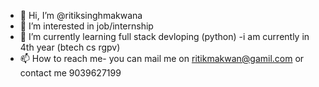 - 👋 Hi, I’m @ritiksinghmakwana
- 👀 I’m interested in job/internship
- 🌱 I’m currently learning full stack devloping (python)
-i am currently in 4th year (btech cs rgpv)
- 📫 How to reach me- you can mail me on ritikmakwan@gamil.com or contact me 9039627199

<!---
ritiksinghmakwana/ritiksinghmakwana is a ✨ special ✨ repository because its `README.md` (this file) appears on your GitHub profile.
You can click the Preview link to take a look at your changes.
--->
